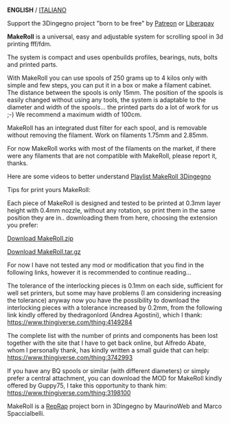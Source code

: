 **ENGLISH** / [ITALIANO](README(IT).md)

Support the 3Dingegno project "born to be free" by [Patreon](https://www.patreon.com/3Dingegno) or [Liberapay](https://liberapay.com/3Dingegno/)

**MakeRoll** is a universal, easy and adjustable system for scrolling spool in 3d printing fff/fdm.

The system is compact and uses openbuilds profiles, bearings, nuts, bolts and printed parts.

With MakeRoll you can use spools of 250 grams up to 4 kilos only with simple and few steps, you can put it in a box or make a filament cabinet. The distance between the spools is only 15mm.
The position of the spools is easily changed without using any tools, the system is adaptable to the diameter and width of the spools... the printed parts do a lot of work for us ;-)
We recommend a maximum width of 100cm.

MakeRoll has an integrated dust filter for each spool, and is removable without removing the filament. Work on filaments 1.75mm and 2.85mm.

For now MakeRoll works with most of the filaments on the market, if there were any filaments that are not compatible with MakeRoll, please report it, thanks.

Here are some videos to better understand [Playlist MakeRoll 3Dingegno](https://www.youtube.com/playlist?list=PLQNfSBT6MZGRoyhgSXX5KtdG6Ll7bRw73)

Tips for print yours MakeRoll:

Each piece of MakeRoll is designed and tested to be printed at 0.3mm layer height with 0.4mm nozzle, without any rotation, so print them in the same position they are in.. downloading them from here, choosing the extension you prefer:

[Download MakeRoll.zip](https://github.com/3dingegno/MakeRoll/archive/1.0.1.zip)

[Download MakeRoll.tar.gz](https://github.com/3dingegno/MakeRoll/archive/1.0.1.tar.gz)

For now I have not tested any mod or modification that you find in the following links, however it is recommended to continue reading...

The tolerance of the interlocking pieces is 0.1mm on each side, sufficient for well set printers, but some may have problems (I am considering increasing the tolerance) anyway now you have the possibility to download the interlocking pieces with a tolerance increased by 0.2mm, from the following link kindly offered by thedragonlord (Andrea Agostini), which I thank:
https://www.thingiverse.com/thing:4149284

The complete list with the number of prints and components has been lost together with the site that I have to get back online, but Alfredo Abate, whom I personally thank, has kindly written a small guide that can help:
https://www.thingiverse.com/thing:3742993

If you have any BQ spools or similar (with different diameters) or simply prefer a central attachment, you can download the MOD for MakeRoll kindly offered by Guppy75, I take this opportunity to thank him:
https://www.thingiverse.com/thing:3198100


MakeRoll is a [RepRap](http://reprap.org/wiki/MakeRoll) project born in 3Dingegno by MaurinoWeb and Marco Spaccialbelli.
